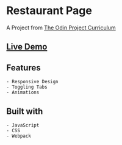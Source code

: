 # Restaurant Page

A Project from [The Odin Project Curriculum](https://theodinproject.com)

##  [Live Demo](https://mohamedaemara.github.io/Restaurant-Page/)



##   Features

    - Responsive Design
    - Toggling Tabs
    - Animations
 
##   Built with
    - JavaScript
    - CSS
    - Webpack
